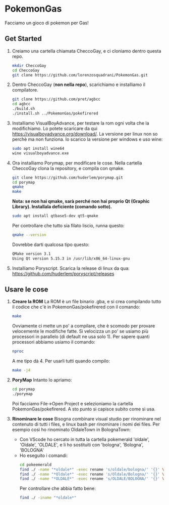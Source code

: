 # PokemonGas
Facciamo un gioco di pokemon per Gas!

## Get Started
1.  Creiamo una cartella chiamata CheccoGay, e ci cloniamo dentro questa repo.

    ```bash
    mkdir CheccoGay
    cd CheccoGay
    git clone https://github.com/lorenzosquadrani/PokemonGas.git
    ```

3.  Dentro CheccoGay (__non nella repo__), scarichiamo e installiamo il compilatore. 
    
    ```bash
    git clone https://github.com/pret/agbcc
    cd agbcc
    ./build.sh
    ./install.sh ../PokemonGas/pokefirered
    ```

4.  Installiamo VisualBoyAdvance, per testare la rom ogni volta che la modifichiamo. 
    Lo potete scaricare da qui https://visualboyadvance.org/download/. 
    La versione per linux non so perchè ma non funziona. Io scarico la versione per windows e uso wine:
    
    ```bash
    sudo apt install wine64
    wine visualboyadvance.exe
    ```

5.  Ora installiamo Porymap, per modificare le cose. 
    Nella cartella CheccoGay clona la repository, e compila con qmake.
    ```bash
    git clone https://github.com/huderlem/porymap.git
    cd porymap
    qmake
    make
    ```
    **Nota: se non hai qmake, sarà perché non hai proprio Qt (Graphic Library). Installala deficiente (comando sotto).**
    ```bash
    sudo apt install qtbase5-dev qt5-qmake
    ```
    Per controllare che tutto sia filato liscio, runna questo:
    ```bash
    qmake --version
    ```
    Dovrebbe darti qualcosa tipo questo:
    ```bash
    QMake version 3.1
    Using Qt version 5.15.3 in /usr/lib/x86_64-linux-gnu
    ```

6. Installiamo Poryscript.
   Scarica la release di linux da qua: https://github.com/huderlem/poryscript/releases

## Usare le cose

1.  **Creare la ROM**
    La ROM è un file binario .gba, e si crea compilando tutto il codice che c'è in PokemonGas/pokefirered con il comando:

    ```bash
    make
    ```

    Ovviamente ci mette un po' a compilare, che è scomodo per provare velocemente le modifiche fatte. Si velocizza un po' se usiamo più processori in parallelo (di default ne usa solo 1). Per sapere quanti processori abbiamo usiamo il comando:
    ```bash
    nproc
    ```
    A me tipo dà 4. Per usarli tutti quando compilo:
    ```bash
    make -j4
    ```
2.  **PoryMap**
    Intanto lo apriamo:
    ```bash
    cd porymap
    ./porymap
    ```
    Poi facciamo File->Open Project e selezioniamo la cartella PokemonGas/pokefirered. A sto punto si capisce subito come si usa.

3. **Rinominare le cose**
    Bisogna combinare visual studio per rinominare nel contenuto di tutti i files, e linux bash per rinominare i nomi dei files.
    Per esempio così ho rinominato OldaleTown in BolognaTown:
    - Con VScode ho cercato in tutta la cartella pokemerald 'oldale', 'Oldale', 'OLDALE', e li ho sostituiti con
    'bologna', 'Bologna', 'BOLOGNA'
    - Ho eseguito i comandi:
        ```bash
        cd pokeemerald
        find ./ -name "*oldale*" -exec rename 's/oldale/bologna/' '{}' \;
        find ./ -name "*Oldale*" -exec rename 's/Oldale/Bologna/' '{}' \;
        find ./ -name "*OLDALE*" -exec rename 's/OLDALE/BOLOGNA/' '{}' \;
        ```
      Per controllare che abbia fatto bene:
        ```bash
        find ./ -iname "*oldale*"
        ```



